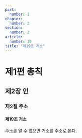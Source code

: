 ```yaml
---
part:
  number: 1
chapter:
  number: 2
section:
  number: 2
article:
  number: 19
title: "제19조 거소"
---
```


# 제1편 총칙

## 제2장 인

### 제2절 주소

#### 제19조 거소

주소를 알 수 없으면 거소를 주소로 본다.
